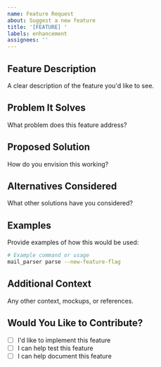```yaml
---
name: Feature Request
about: Suggest a new feature
title: '[FEATURE] '
labels: enhancement
assignees: ''
---
```


## Feature Description
A clear description of the feature you'd like to see.

## Problem It Solves
What problem does this feature address?

## Proposed Solution
How do you envision this working?

## Alternatives Considered
What other solutions have you considered?

## Examples
Provide examples of how this would be used:

```bash
# Example command or usage
mail_parser parse --new-feature-flag
```

## Additional Context
Any other context, mockups, or references.

## Would You Like to Contribute?
- [ ] I'd like to implement this feature
- [ ] I can help test this feature
- [ ] I can help document this feature
